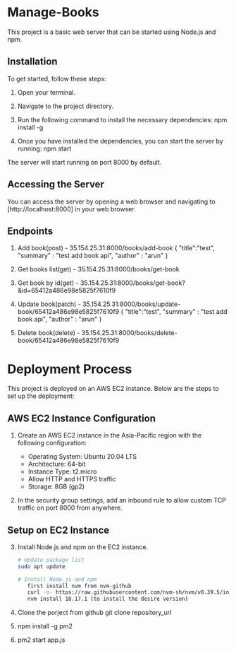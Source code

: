 # Manage-Books

This project is a basic web server that can be started using Node.js and npm.

## Installation

To get started, follow these steps:

1. Open your terminal.

2. Navigate to the project directory.

3. Run the following command to install the necessary dependencies: npm install -g

4. Once you have installed the dependencies, you can start the server by running: npm start


The server will start running on port 8000 by default.

## Accessing the Server

You can access the server by opening a web browser and navigating to [http://localhost:8000] in your web browser.
## Endpoints
1. Add book(post) - 35.154.25.31:8000/books/add-book
{
    "title":"test",
    "summary" : "test add book api",
    "author" : "arun"
}

2. Get books list(get) - 35.154.25.31:8000/books/get-book

3. Get book by id(get) - 35.154.25.31:8000/books/get-book?&id=65412a486e98e5825f7610f9

4. Update book(patch) - 35.154.25.31:8000/books/update-book/65412a486e98e5825f7610f9
{
    "title":"test",
    "summary" : "test add book api",
    "author" : "arun"
}

5. Delete book(delete) - 35.154.25.31:8000/books/delete-book/65412a486e98e5825f7610f9

# Deployment Process

This project is deployed on an AWS EC2 instance. 
Below are the steps to set up the deployment:

## AWS EC2 Instance Configuration

1. Create an AWS EC2 instance in the Asia-Pacific region with the following configuration:
   - Operating System: Ubuntu 20.04 LTS
   - Architecture: 64-bit
   - Instance Type: t2.micro
   - Allow HTTP and HTTPS traffic
   - Storage: 8GB (gp2)

2. In the security group settings, add an inbound rule to allow custom TCP traffic on port 8000 from anywhere.

## Setup on EC2 Instance

3. Install Node.js and npm on the EC2 instance.

   ```bash
   # Update package list
   sudo apt update

   # Install Node.js and npm
      first install nvm from nvm-github
      curl -o- https://raw.githubusercontent.com/nvm-sh/nvm/v0.39.5/install.sh | bash
      nvm install 18.17.1 (to install the desire version)

4. Clone the porject from github
   git clone repository_url

5. npm install -g pm2

6. pm2 start app.js









   

